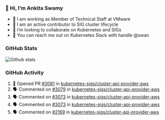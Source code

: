 ### 👋 Hi, I’m Ankita Swamy 

- 💼 I am working as Member of Technical Staff at VMware
- 👀 I am an active contributor to SIG cluster lifecycle 
- 💞️ I’m looking to collaborate on Kubernetes and SIGs
- 💬 You can reach me out on Kubernetes Slack with handle @swan

### GitHub Stats
![Github stats](https://github-readme-stats.vercel.app/api?username=Ankitasw&count_private=true&show_icons=true&theme=tokyonight)

### GitHub Activity 
<!--START_SECTION:activity-->
1. 💪 Opened PR [#3081](https://github.com/kubernetes-sigs/cluster-api-provider-aws/pull/3081) in [kubernetes-sigs/cluster-api-provider-aws](https://github.com/kubernetes-sigs/cluster-api-provider-aws)
2. 🗣 Commented on [#3079](https://github.com/kubernetes-sigs/cluster-api-provider-aws/issues/3079) in [kubernetes-sigs/cluster-api-provider-aws](https://github.com/kubernetes-sigs/cluster-api-provider-aws)
3. 🗣 Commented on [#3073](https://github.com/kubernetes-sigs/cluster-api-provider-aws/issues/3073) in [kubernetes-sigs/cluster-api-provider-aws](https://github.com/kubernetes-sigs/cluster-api-provider-aws)
4. 🗣 Commented on [#3073](https://github.com/kubernetes-sigs/cluster-api-provider-aws/issues/3073) in [kubernetes-sigs/cluster-api-provider-aws](https://github.com/kubernetes-sigs/cluster-api-provider-aws)
5. 🗣 Commented on [#2169](https://github.com/kubernetes-sigs/cluster-api-provider-aws/issues/2169) in [kubernetes-sigs/cluster-api-provider-aws](https://github.com/kubernetes-sigs/cluster-api-provider-aws)
<!--END_SECTION:activity-->
